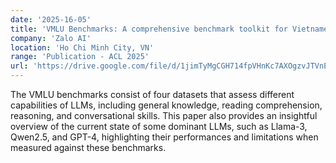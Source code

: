 ```yaml
---
date: '2025-16-05'
title: 'VMLU Benchmarks: A comprehensive benchmark toolkit for Vietnamese LLMs'
company: 'Zalo AI'
location: 'Ho Chi Minh City, VN'
range: 'Publication - ACL 2025'
url: 'https://drive.google.com/file/d/1jimTyMgCGH714fpVHnKc7AXOgzvJTVnE/view?usp=drive_link'
---
```

The VMLU benchmarks consist of four datasets that assess different capabilities of LLMs, including general knowledge, reading comprehension, reasoning, and conversational skills. This paper also provides an insightful overview of the current state of some dominant LLMs, such as Llama-3, Qwen2.5, and GPT-4, highlighting their performances and limitations when measured against these benchmarks.